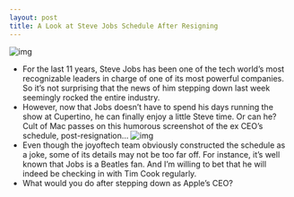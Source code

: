 ```yaml
---
layout: post
title: A Look at Steve Jobs Schedule After Resigning
---
```

![img](http://media.idownloadblog.com/wp-content/uploads/2011/08/steve-jobs-schedule-e1314640817174.png)
* For the last 11 years, Steve Jobs has been one of the tech world’s most recognizable leaders in charge of one of its most powerful companies. So it’s not surprising that the news of him stepping down last week seemingly rocked the entire industry.
* However, now that Jobs doesn’t have to spend his days running the show at Cupertino, he can finally enjoy a little Steve time. Or can he? Cult of Mac passes on this humorous screenshot of the ex CEO’s schedule, post-resignation…
![img](http://media.idownloadblog.com/wp-content/uploads/2011/08/steve-jobs-schedule-full-e1314640711875.jpeg)
* Even though the joyoftech team obviously constructed the schedule as a joke, some of its details may not be too far off. For instance, it’s well known that Jobs is a Beatles fan. And I’m willing to bet that he will indeed be checking in with Tim Cook regularly.
* What would you do after stepping down as Apple’s CEO?


